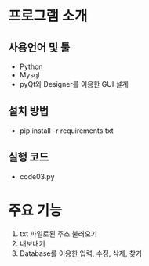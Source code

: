# 프로그램 소개
## 사용언어 및 툴
   - Python
   - Mysql
   - pyQt와 Designer를 이용한 GUI 설계
## 설치 방법
   - pip install -r requirements.txt
## 실행 코드
   - code03.py
# 주요 기능
   1. txt 파일로된 주소 불러오기
   2. 내보내기
   3. Database를 이용한 입력, 수정, 삭제, 찾기
